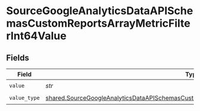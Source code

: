 # SourceGoogleAnalyticsDataAPISchemasCustomReportsArrayMetricFilterInt64Value


## Fields

| Field                                                                                                                                                                                                              | Type                                                                                                                                                                                                               | Required                                                                                                                                                                                                           | Description                                                                                                                                                                                                        |
| ------------------------------------------------------------------------------------------------------------------------------------------------------------------------------------------------------------------ | ------------------------------------------------------------------------------------------------------------------------------------------------------------------------------------------------------------------ | ------------------------------------------------------------------------------------------------------------------------------------------------------------------------------------------------------------------ | ------------------------------------------------------------------------------------------------------------------------------------------------------------------------------------------------------------------ |
| `value`                                                                                                                                                                                                            | *str*                                                                                                                                                                                                              | :heavy_check_mark:                                                                                                                                                                                                 | N/A                                                                                                                                                                                                                |
| `value_type`                                                                                                                                                                                                       | [shared.SourceGoogleAnalyticsDataAPISchemasCustomReportsArrayMetricFilterMetricsFilter4ValueType](../../models/shared/sourcegoogleanalyticsdataapischemascustomreportsarraymetricfiltermetricsfilter4valuetype.md) | :heavy_check_mark:                                                                                                                                                                                                 | N/A                                                                                                                                                                                                                |